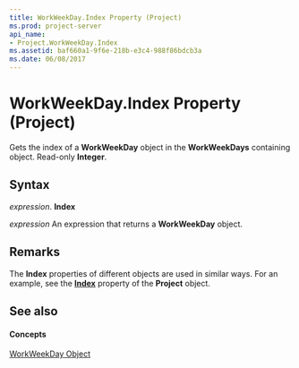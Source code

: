 ```yaml
---
title: WorkWeekDay.Index Property (Project)
ms.prod: project-server
api_name:
- Project.WorkWeekDay.Index
ms.assetid: baf660a1-9f6e-218b-e3c4-988f86bdcb3a
ms.date: 06/08/2017
---
```



# WorkWeekDay.Index Property (Project)

Gets the index of a  **WorkWeekDay** object in the **WorkWeekDays** containing object. Read-only **Integer**.


## Syntax

 _expression_. **Index**

 _expression_ An expression that returns a **WorkWeekDay** object.


## Remarks

The  **Index** properties of different objects are used in similar ways. For an example, see the **[Index](Project.Project.Index.md)** property of the **Project** object.


## See also


#### Concepts


[WorkWeekDay Object](Project.WorkWeekDay.md)

